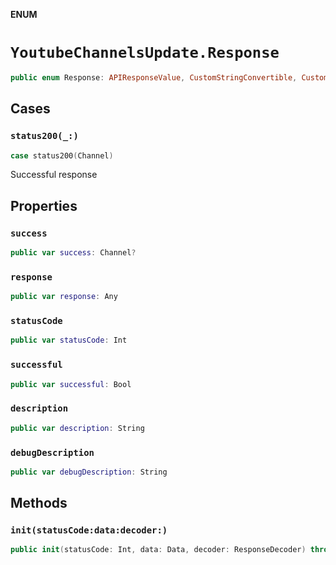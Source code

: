 **ENUM**

# `YoutubeChannelsUpdate.Response`

```swift
public enum Response: APIResponseValue, CustomStringConvertible, CustomDebugStringConvertible
```

## Cases
### `status200(_:)`

```swift
case status200(Channel)
```

Successful response

## Properties
### `success`

```swift
public var success: Channel?
```

### `response`

```swift
public var response: Any
```

### `statusCode`

```swift
public var statusCode: Int
```

### `successful`

```swift
public var successful: Bool
```

### `description`

```swift
public var description: String
```

### `debugDescription`

```swift
public var debugDescription: String
```

## Methods
### `init(statusCode:data:decoder:)`

```swift
public init(statusCode: Int, data: Data, decoder: ResponseDecoder) throws
```
